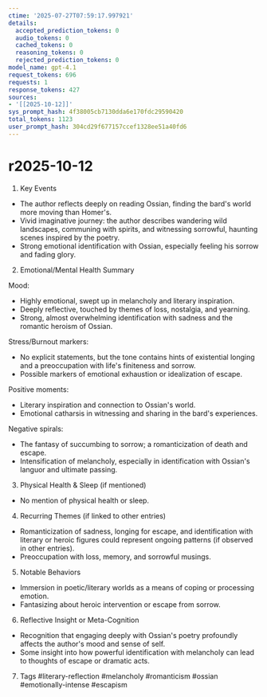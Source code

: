 ```yaml
---
ctime: '2025-07-27T07:59:17.997921'
details:
  accepted_prediction_tokens: 0
  audio_tokens: 0
  cached_tokens: 0
  reasoning_tokens: 0
  rejected_prediction_tokens: 0
model_name: gpt-4.1
request_tokens: 696
requests: 1
response_tokens: 427
sources:
- '[[2025-10-12]]'
sys_prompt_hash: 4f38005cb7130dda6e170fdc29590420
total_tokens: 1123
user_prompt_hash: 304cd29f677157ccef1328ee51a40fd6
---
```

# r2025-10-12

1. Key Events
- The author reflects deeply on reading Ossian, finding the bard's world more moving than Homer's.
- Vivid imaginative journey: the author describes wandering wild landscapes, communing with spirits, and witnessing sorrowful, haunting scenes inspired by the poetry.
- Strong emotional identification with Ossian, especially feeling his sorrow and fading glory.

2. Emotional/Mental Health Summary

Mood:
- Highly emotional, swept up in melancholy and literary inspiration.
- Deeply reflective, touched by themes of loss, nostalgia, and yearning.
- Strong, almost overwhelming identification with sadness and the romantic heroism of Ossian.

Stress/Burnout markers:
- No explicit statements, but the tone contains hints of existential longing and a preoccupation with life's finiteness and sorrow.
- Possible markers of emotional exhaustion or idealization of escape.

Positive moments:
- Literary inspiration and connection to Ossian's world.
- Emotional catharsis in witnessing and sharing in the bard's experiences.

Negative spirals:
- The fantasy of succumbing to sorrow; a romanticization of death and escape.
- Intensification of melancholy, especially in identification with Ossian's languor and ultimate passing.

3. Physical Health & Sleep (if mentioned)
- No mention of physical health or sleep.

4. Recurring Themes (if linked to other entries)
- Romanticization of sadness, longing for escape, and identification with literary or heroic figures could represent ongoing patterns (if observed in other entries).
- Preoccupation with loss, memory, and sorrowful musings.

5. Notable Behaviors
- Immersion in poetic/literary worlds as a means of coping or processing emotion.
- Fantasizing about heroic intervention or escape from sorrow.

6. Reflective Insight or Meta-Cognition
- Recognition that engaging deeply with Ossian's poetry profoundly affects the author's mood and sense of self.
- Some insight into how powerful identification with melancholy can lead to thoughts of escape or dramatic acts.

7. Tags
#literary-reflection #melancholy #romanticism #ossian #emotionally-intense #escapism